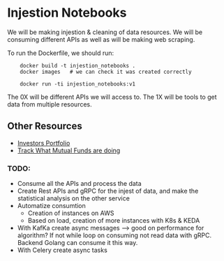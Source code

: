 # Injestion Notebooks

We will be making injestion & cleaning of data resources.
We will be consuming different APIs as well as will be making web scraping.

To run the Dockerfile, we should run:
```
    docker build -t injestion_notebooks .
    docker images   # we can check it was created correctly

    docker run -ti injestion_notebooks:v1
```

The 0X will be different APIs we will access to.
The 1X will be tools to get data from multiple resources.


## Other Resources
- [Investors Portfolio](https://www.dataroma.com/m/managers.php)
- [Track What Mutual Funds are doing](https://www.moneycontrol.com/mutual-funds/best-funds/equity.html)


### TODO:
- Consume all the APIs and process the data
- Create Rest APIs and gRPC for the injest of data, and make the statistical analysis on the other service
- Automatize consumtion
    - Creation of instances on AWS
    - Based on load, creation of more instances with K8s & KEDA
- With KafKa create async messages  --> good on performance for algorithm? If not while loop on consuming not read data with gRPC. Backend Golang can consume it this way.
- With Celery create async tasks



